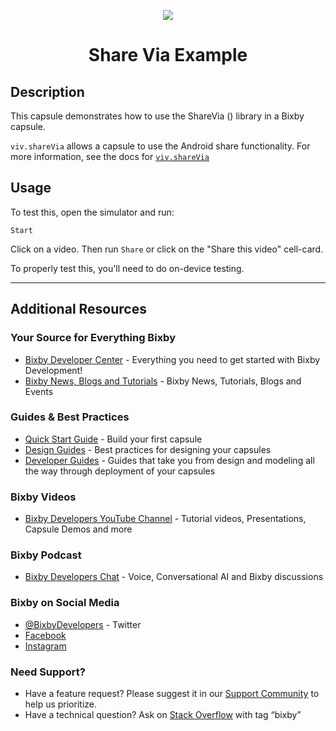 <p align="Center">
  <img src="https://bixbydevelopers.com/dev/docs-assets/resources/dev-guide/bixby_logo_github-11221940070278028369.png">
    <br/>

<h1 align="Center">Share Via Example</h1>
</p>

## Description

This capsule demonstrates how to use the ShareVia () library in a Bixby capsule.

`viv.shareVia` allows a capsule to use the Android share functionality. For more information, see the docs for [`viv.shareVia`](https://bixbydevelopers.com/dev/docs/dev-guide/developers/library.sharevia)

## Usage

To test this, open the simulator and run:

`Start`

Click on a video. Then run `Share` or click on the "Share this video" cell-card.

To properly test this, you'll need to do on-device testing.

---

## Additional Resources

### Your Source for Everything Bixby
* [Bixby Developer Center](http://bixbydevelopers.com) - Everything you need to get started with Bixby Development!
* [Bixby News, Blogs and Tutorials](https://bixby.developer.samsung.com/) - Bixby News, Tutorials, Blogs and Events

### Guides & Best Practices
* [Quick Start Guide](https://bixbydevelopers.com/dev/docs/get-started/quick-start) - Build your first capsule
* [Design Guides](https://bixbydevelopers.com/dev/docs/dev-guide/design-guides) - Best practices for designing your capsules
* [Developer Guides](https://bixbydevelopers.com/dev/docs/dev-guide/developers) - Guides that take you from design and modeling all the way through deployment of your capsules

### Bixby Videos
* [Bixby Developers YouTube Channel](https://www.youtube.com/c/bixbydevelopers) - Tutorial videos, Presentations, Capsule Demos and more

### Bixby Podcast
* [Bixby Developers Chat](http://bixbydev.buzzsprout.com/) - Voice, Conversational AI and Bixby discussions 

### Bixby on Social Media
* [@BixbyDevelopers](https://twitter.com/bixbydevelopers) - Twitter
* [Facebook](https://facebook.com/BixbyDevelopers)
* [Instagram](https://www.instagram.com/bixbydevelopers/)

### Need Support?
* Have a feature request? Please suggest it in our [Support Community](https://support.bixbydevelopers.com/hc/en-us/community/topics/360000183273-Feature-Requests) to help us prioritize.
* Have a technical question? Ask on [Stack Overflow](https://stackoverflow.com/questions/tagged/bixby) with tag “bixby”
